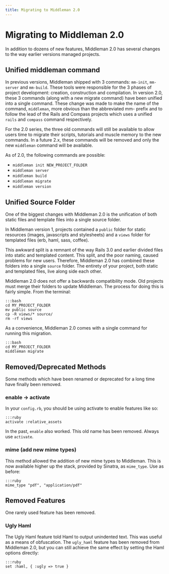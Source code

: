 ```yaml
---
title: Migrating to Middleman 2.0
---
```


# Migrating to Middleman 2.0

In addition to dozens of new features, Middleman 2.0 has several changes to the way earlier versions managed projects.

## Unified middleman command

In previous versions, Middleman shipped with 3 commands: `mm-init`, `mm-server` and `mm-build`. These tools were responsible for the 3 phases of project development: creation, construction and compilation. In version 2.0, these 3 commands (along with a new migrate command) have been unified into a single command. These change was made to make the name of the command, `middleman`, more obvious than the abbreviated mm- prefix and to follow the lead of the Rails and Compass projects which uses a unified `rails` and `compass` command respectively.

For the 2.0 series, the three old commands will still be available to allow users time to migrate their scripts, tutorials and muscle memory to the new commands. In a future 2.x, these commands will be removed and only the new `middleman` command will be available.

As of 2.0, the following commands are possible:

* `middleman init NEW_PROJECT_FOLDER`
* `middleman server`
* `middleman build`
* `middleman migrate`
* `middleman version`

## Unified Source Folder

One of the biggest changes with Middleman 2.0 is the unification of both static files and template files into a single source folder.

In Middleman version 1, projects contained a `public` folder for static resources (images, javascripts and stylesheets) and a `views` folder for templated files (erb, haml, sass, coffee).

This awkward split is a remnant of the way Rails 3.0 and earlier divided files into static and templated content. This split, and the poor naming, caused problems for new users. Therefore, Middleman 2.0 has combined these folders into a single `source` folder. The entirety of your project, both static and templated files, live along side each other.

Middleman 2.0 does not offer a backwards compatibility mode. Old projects must merge their folders to update Middleman. The process for doing this is fairly simple. From the terminal:

    :::bash
    cd MY_PROJECT_FOLDER
    mv public source
    cp -R views/* source/
    rm -rf views

As a convenience, Middleman 2.0 comes with a single command for running this migration.

    :::bash
    cd MY_PROJECT_FOLDER
    middleman migrate

## Removed/Deprecated Methods

Some methods which have been renamed or deprecated for a long time have finally been removed.

### enable -> activate

In your `config.rb`, you should be using activate to enable features like so:

    :::ruby
    activate :relative_assets

In the past, `enable` also worked. This old name has been removed. Always use `activate`.

### mime (add new mime types)

This method allowed the addition of new mime types to Middleman. This is now available higher up the stack, provided by Sinatra, as `mime_type`. Use as before:

    :::ruby
    mime_type "pdf", "application/pdf"

## Removed Features

One rarely used feature has been removed.

### Ugly Haml

The Ugly Haml feature told Haml to output unindented text. This was useful as a means of obfuscation. The `ugly_haml` feature has been removed from Middleman 2.0, but you can still achieve the same effect by setting the Haml options directly:

    :::ruby
    set :haml, { :ugly => true }